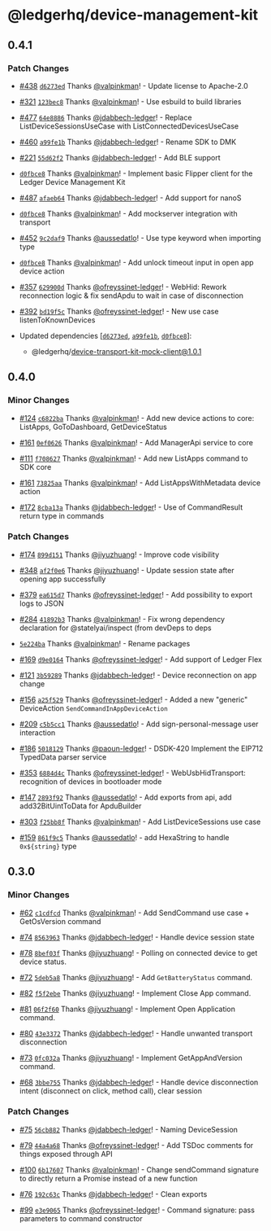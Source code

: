 # @ledgerhq/device-management-kit

## 0.4.1

### Patch Changes

- [#438](https://github.com/LedgerHQ/device-sdk-ts/pull/438) [`d6273ed`](https://github.com/LedgerHQ/device-sdk-ts/commit/d6273ed00b61d273ebc42bd5dfa16ce4c5641af5) Thanks [@valpinkman](https://github.com/valpinkman)! - Update license to Apache-2.0

- [#321](https://github.com/LedgerHQ/device-sdk-ts/pull/321) [`123bec8`](https://github.com/LedgerHQ/device-sdk-ts/commit/123bec87ebd6c23922138c44a397bc72919d88e5) Thanks [@valpinkman](https://github.com/valpinkman)! - Use esbuild to build libraries

- [#477](https://github.com/LedgerHQ/device-sdk-ts/pull/477) [`64e8886`](https://github.com/LedgerHQ/device-sdk-ts/commit/64e88863fd93c7140c32be5c91fde231293be7be) Thanks [@jdabbech-ledger](https://github.com/jdabbech-ledger)! - Replace ListDeviceSessionsUseCase with ListConnectedDevicesUseCase

- [#460](https://github.com/LedgerHQ/device-sdk-ts/pull/460) [`a99fe1b`](https://github.com/LedgerHQ/device-sdk-ts/commit/a99fe1bfd362b6b5f9e8ee2489d285766e06272a) Thanks [@jdabbech-ledger](https://github.com/jdabbech-ledger)! - Rename SDK to DMK

- [#221](https://github.com/LedgerHQ/device-sdk-ts/pull/221) [`55d62f2`](https://github.com/LedgerHQ/device-sdk-ts/commit/55d62f2dfe9cd979c99fbc8f8aeed7909c653807) Thanks [@jdabbech-ledger](https://github.com/jdabbech-ledger)! - Add BLE support

- [`d0fbce8`](https://github.com/LedgerHQ/device-sdk-ts/commit/d0fbce8cedb94b91eab4d33650d851e52171dabd) Thanks [@valpinkman](https://github.com/valpinkman)! - Implement basic Flipper client for the Ledger Device Management Kit

- [#487](https://github.com/LedgerHQ/device-sdk-ts/pull/487) [`afaeb64`](https://github.com/LedgerHQ/device-sdk-ts/commit/afaeb64c1fd2643d74ea8a2cc541c450d78c470c) Thanks [@jdabbech-ledger](https://github.com/jdabbech-ledger)! - Add support for nanoS

- [`d0fbce8`](https://github.com/LedgerHQ/device-sdk-ts/commit/d0fbce8cedb94b91eab4d33650d851e52171dabd) Thanks [@valpinkman](https://github.com/valpinkman)! - Add mockserver integration with transport

- [#452](https://github.com/LedgerHQ/device-sdk-ts/pull/452) [`9c2daf9`](https://github.com/LedgerHQ/device-sdk-ts/commit/9c2daf90391d5219cfa0f98e500a6f2e1295b454) Thanks [@aussedatlo](https://github.com/aussedatlo)! - Use type keyword when importing type

- [`d0fbce8`](https://github.com/LedgerHQ/device-sdk-ts/commit/d0fbce8cedb94b91eab4d33650d851e52171dabd) Thanks [@valpinkman](https://github.com/valpinkman)! - Add unlock timeout input in open app device action

- [#357](https://github.com/LedgerHQ/device-sdk-ts/pull/357) [`629900d`](https://github.com/LedgerHQ/device-sdk-ts/commit/629900d681acdc4398445d4167a70811d041dad4) Thanks [@ofreyssinet-ledger](https://github.com/ofreyssinet-ledger)! - WebHid: Rework reconnection logic & fix sendApdu to wait in case of disconnection

- [#392](https://github.com/LedgerHQ/device-sdk-ts/pull/392) [`bd19f5c`](https://github.com/LedgerHQ/device-sdk-ts/commit/bd19f5c27f5a74dc9d58bd25fb021a260ff5e602) Thanks [@ofreyssinet-ledger](https://github.com/ofreyssinet-ledger)! - New use case listenToKnownDevices

- Updated dependencies [[`d6273ed`](https://github.com/LedgerHQ/device-sdk-ts/commit/d6273ed00b61d273ebc42bd5dfa16ce4c5641af5), [`a99fe1b`](https://github.com/LedgerHQ/device-sdk-ts/commit/a99fe1bfd362b6b5f9e8ee2489d285766e06272a), [`d0fbce8`](https://github.com/LedgerHQ/device-sdk-ts/commit/d0fbce8cedb94b91eab4d33650d851e52171dabd)]:
  - @ledgerhq/device-transport-kit-mock-client@1.0.1

## 0.4.0

### Minor Changes

- [#124](https://github.com/LedgerHQ/device-sdk-ts/pull/124) [`c6822ba`](https://github.com/LedgerHQ/device-sdk-ts/commit/c6822ba275946200333a8e64f240bf52c62e649c) Thanks [@valpinkman](https://github.com/valpinkman)! - Add new device actions to core: ListApps, GoToDashboard, GetDeviceStatus

- [#161](https://github.com/LedgerHQ/device-sdk-ts/pull/161) [`0ef0626`](https://github.com/LedgerHQ/device-sdk-ts/commit/0ef06260b4cf87c3cb41fe2819e8efd849b2f336) Thanks [@valpinkman](https://github.com/valpinkman)! - Add ManagerApi service to core

- [#111](https://github.com/LedgerHQ/device-sdk-ts/pull/111) [`f708627`](https://github.com/LedgerHQ/device-sdk-ts/commit/f708627965617b40951016448b8f90d71c19a2f8) Thanks [@valpinkman](https://github.com/valpinkman)! - Add new ListApps command to SDK core

- [#161](https://github.com/LedgerHQ/device-sdk-ts/pull/161) [`73825aa`](https://github.com/LedgerHQ/device-sdk-ts/commit/73825aaa5869c9026bd1a5a1b142a74a9484662f) Thanks [@valpinkman](https://github.com/valpinkman)! - Add ListAppsWithMetadata device action

- [#172](https://github.com/LedgerHQ/device-sdk-ts/pull/172) [`8cba13a`](https://github.com/LedgerHQ/device-sdk-ts/commit/8cba13a3fb720ecd15b2464c45be30fc9851bd0a) Thanks [@jdabbech-ledger](https://github.com/jdabbech-ledger)! - Use of CommandResult return type in commands

### Patch Changes

- [#174](https://github.com/LedgerHQ/device-sdk-ts/pull/174) [`899d151`](https://github.com/LedgerHQ/device-sdk-ts/commit/899d15152c2cf67b19cb6ca83dc1fbbd0e79ae27) Thanks [@jiyuzhuang](https://github.com/jiyuzhuang)! - Improve code visibility

- [#348](https://github.com/LedgerHQ/device-sdk-ts/pull/348) [`af2f0e6`](https://github.com/LedgerHQ/device-sdk-ts/commit/af2f0e61f370fd4728ebec2daa60599997859f05) Thanks [@jiyuzhuang](https://github.com/jiyuzhuang)! - Update session state after opening app successfully

- [#379](https://github.com/LedgerHQ/device-sdk-ts/pull/379) [`ea615d7`](https://github.com/LedgerHQ/device-sdk-ts/commit/ea615d7e75667cab30a3107bf9032edae48867fa) Thanks [@ofreyssinet-ledger](https://github.com/ofreyssinet-ledger)! - Add possibility to export logs to JSON

- [#284](https://github.com/LedgerHQ/device-sdk-ts/pull/284) [`41892b3`](https://github.com/LedgerHQ/device-sdk-ts/commit/41892b3dbd27c71b091d4c8203286702a81f380b) Thanks [@valpinkman](https://github.com/valpinkman)! - Fix wrong dependency declaration for @statelyai/inspect (from devDeps to deps

- [`5e224ba`](https://github.com/LedgerHQ/device-sdk-ts/commit/5e224ba475f7fefa8df14d0aad325bc9f9636f57) Thanks [@valpinkman](https://github.com/valpinkman)! - Rename packages

- [#169](https://github.com/LedgerHQ/device-sdk-ts/pull/169) [`d9e0164`](https://github.com/LedgerHQ/device-sdk-ts/commit/d9e0164d69bede69269d0989c24a8631b9a0875d) Thanks [@ofreyssinet-ledger](https://github.com/ofreyssinet-ledger)! - Add support of Ledger Flex

- [#121](https://github.com/LedgerHQ/device-sdk-ts/pull/121) [`3b59289`](https://github.com/LedgerHQ/device-sdk-ts/commit/3b592899168ecedfa3698041b77e09764c1cf4d7) Thanks [@jdabbech-ledger](https://github.com/jdabbech-ledger)! - Device reconnection on app change

- [#156](https://github.com/LedgerHQ/device-sdk-ts/pull/156) [`a25f529`](https://github.com/LedgerHQ/device-sdk-ts/commit/a25f529ed08206d38d00026a3589bbbaa21075bc) Thanks [@ofreyssinet-ledger](https://github.com/ofreyssinet-ledger)! - Added a new "generic" DeviceAction `SendCommandInAppDeviceAction`

- [#209](https://github.com/LedgerHQ/device-sdk-ts/pull/209) [`c5b5cc1`](https://github.com/LedgerHQ/device-sdk-ts/commit/c5b5cc11d0b0dfec4e1e76ecd98d4ad09a6c9d89) Thanks [@aussedatlo](https://github.com/aussedatlo)! - Add sign-personal-message user interaction

- [#186](https://github.com/LedgerHQ/device-sdk-ts/pull/186) [`5018129`](https://github.com/LedgerHQ/device-sdk-ts/commit/501812904cbb7eb519651b4c8dbb613198e1e89c) Thanks [@paoun-ledger](https://github.com/paoun-ledger)! - DSDK-420 Implement the EIP712 TypedData parser service

- [#353](https://github.com/LedgerHQ/device-sdk-ts/pull/353) [`6884d4c`](https://github.com/LedgerHQ/device-sdk-ts/commit/6884d4cce615f32b128c672bfefa74d249d5ca48) Thanks [@ofreyssinet-ledger](https://github.com/ofreyssinet-ledger)! - WebUsbHidTransport: recognition of devices in bootloader mode

- [#147](https://github.com/LedgerHQ/device-sdk-ts/pull/147) [`2893f92`](https://github.com/LedgerHQ/device-sdk-ts/commit/2893f92e023741ef33e72dd5bc40e18b42052ca8) Thanks [@aussedatlo](https://github.com/aussedatlo)! - Add exports from api, add add32BitUintToData for ApduBuilder

- [#303](https://github.com/LedgerHQ/device-sdk-ts/pull/303) [`f25bb8f`](https://github.com/LedgerHQ/device-sdk-ts/commit/f25bb8feec3e733d1ebb13b2d7c7ea08e61fae3e) Thanks [@valpinkman](https://github.com/valpinkman)! - Add ListDeviceSessions use case

- [#159](https://github.com/LedgerHQ/device-sdk-ts/pull/159) [`861f9c5`](https://github.com/LedgerHQ/device-sdk-ts/commit/861f9c56b7b10034df156e369400dfd614b545f1) Thanks [@aussedatlo](https://github.com/aussedatlo)! - add HexaString to handle `0x${string}` type

## 0.3.0

### Minor Changes

- [#62](https://github.com/LedgerHQ/device-sdk-ts/pull/62) [`c1cdfcd`](https://github.com/LedgerHQ/device-sdk-ts/commit/c1cdfcd182350ce1b0c6cb1a3a7368756e07619e) Thanks [@valpinkman](https://github.com/valpinkman)! - Add SendCommand use case + GetOsVersion command

- [#74](https://github.com/LedgerHQ/device-sdk-ts/pull/74) [`8563963`](https://github.com/LedgerHQ/device-sdk-ts/commit/8563963b04a477a7728ecfca4c86274d9247b8ba) Thanks [@jdabbech-ledger](https://github.com/jdabbech-ledger)! - Handle device session state

- [#78](https://github.com/LedgerHQ/device-sdk-ts/pull/78) [`8bef03f`](https://github.com/LedgerHQ/device-sdk-ts/commit/8bef03ffe3348b5f660ea3f180bf6ece93dd3f92) Thanks [@jiyuzhuang](https://github.com/jiyuzhuang)! - Polling on connected device to get device status.

- [#72](https://github.com/LedgerHQ/device-sdk-ts/pull/72) [`5deb5a8`](https://github.com/LedgerHQ/device-sdk-ts/commit/5deb5a82779057162c37c1692319c887da72bb55) Thanks [@jiyuzhuang](https://github.com/jiyuzhuang)! - Add `GetBatteryStatus` command.

- [#82](https://github.com/LedgerHQ/device-sdk-ts/pull/82) [`f5f2ebe`](https://github.com/LedgerHQ/device-sdk-ts/commit/f5f2ebe59baf7847221bd2be32d41a10fb98c30e) Thanks [@jiyuzhuang](https://github.com/jiyuzhuang)! - Implement Close App command.

- [#81](https://github.com/LedgerHQ/device-sdk-ts/pull/81) [`06f2f60`](https://github.com/LedgerHQ/device-sdk-ts/commit/06f2f60bf95f68c8dfb3ca047c076900f2a4c1ec) Thanks [@jiyuzhuang](https://github.com/jiyuzhuang)! - Implement Open Application command.

- [#80](https://github.com/LedgerHQ/device-sdk-ts/pull/80) [`43e3372`](https://github.com/LedgerHQ/device-sdk-ts/commit/43e3372efa2f264677837c6bf1d045ea808b3bcf) Thanks [@jdabbech-ledger](https://github.com/jdabbech-ledger)! - Handle unwanted transport disconnection

- [#73](https://github.com/LedgerHQ/device-sdk-ts/pull/73) [`0fc032a`](https://github.com/LedgerHQ/device-sdk-ts/commit/0fc032a9332a81ca25e34404be979dbcfc4086b3) Thanks [@jiyuzhuang](https://github.com/jiyuzhuang)! - Implement GetAppAndVersion command.

- [#68](https://github.com/LedgerHQ/device-sdk-ts/pull/68) [`3bbe755`](https://github.com/LedgerHQ/device-sdk-ts/commit/3bbe755db6606c42a8fc6d845195acc0df6933be) Thanks [@jdabbech-ledger](https://github.com/jdabbech-ledger)! - Handle device disconnection intent (disconnect on click, method call), clear session

### Patch Changes

- [#75](https://github.com/LedgerHQ/device-sdk-ts/pull/75) [`56cb882`](https://github.com/LedgerHQ/device-sdk-ts/commit/56cb8821f0fd38270348a732134b7755f6dfbfb3) Thanks [@jdabbech-ledger](https://github.com/jdabbech-ledger)! - Naming DeviceSession

- [#79](https://github.com/LedgerHQ/device-sdk-ts/pull/79) [`44a4a68`](https://github.com/LedgerHQ/device-sdk-ts/commit/44a4a686ec640b72b5750c0ef70098ac8eaf8a98) Thanks [@ofreyssinet-ledger](https://github.com/ofreyssinet-ledger)! - Add TSDoc comments for things exposed through API

- [#100](https://github.com/LedgerHQ/device-sdk-ts/pull/100) [`6b17607`](https://github.com/LedgerHQ/device-sdk-ts/commit/6b17607f9f6d51eb59d23bf1d6ba42d54e89bd05) Thanks [@valpinkman](https://github.com/valpinkman)! - Change sendCommand signature to directly return a Promise instead of a new function

- [#76](https://github.com/LedgerHQ/device-sdk-ts/pull/76) [`192c63c`](https://github.com/LedgerHQ/device-sdk-ts/commit/192c63c12bb19f8d5e2314cab00ea7fbf6c93b47) Thanks [@jdabbech-ledger](https://github.com/jdabbech-ledger)! - Clean exports

- [#99](https://github.com/LedgerHQ/device-sdk-ts/pull/99) [`e3e9065`](https://github.com/LedgerHQ/device-sdk-ts/commit/e3e90655108331bccf5cd228551eb7d81f5d81a1) Thanks [@ofreyssinet-ledger](https://github.com/ofreyssinet-ledger)! - Command signature: pass parameters to command constructor
